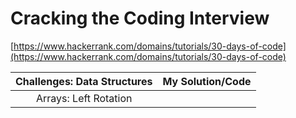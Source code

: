 # Cracking the Coding Interview

[https://www.hackerrank.com/domains/tutorials/30-days-of-code](https://www.hackerrank.com/domains/tutorials/30-days-of-code)

|    **Challenges: Data Structures**   |    **My Solution/Code**    |
|:------------------------------------:|:---------------------------:|
| Arrays: Left Rotation                | []()                        |
